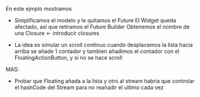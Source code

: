 En este ejmplo mostramos

- Simplificamos el modelo y le quitamos el Future<String>
  El Widget queda afectado, así que retiramos el Future Builder
  Obtenemos el nombre de una Closure <- introducir closures

- La idea es simular un scroll continuo
  cuando desplacemos la lista hacia arriba se añade 1 contador
  y tambien añadimos el contador con el FloatingActionButton, y si no se hace scroll

MAS:
- Probar que Floating  añada a la lista y otro al stream
  habría que controlar el hashCode del Stream para no reañadir el ultimo cada vez